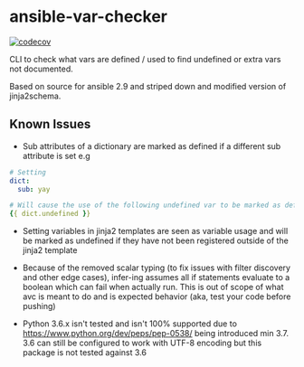 # ansible-var-checker

[![codecov](https://codecov.io/gh/KlutzyBubbles/ansible-var-checker/branch/main/graph/badge.svg?token=NKQROPA7NT)](https://codecov.io/gh/KlutzyBubbles/ansible-var-checker)

CLI to check what vars are defined / used to find undefined or extra vars not documented.

Based on source for ansible 2.9 and striped down and modified version of jinja2schema.

## Known Issues

- Sub attributes of a dictionary are marked as defined if a different sub attribute is set e.g

```yaml
# Setting
dict:
  sub: yay

# Will cause the use of the following undefined var to be marked as defined
{{ dict.undefined }}
```

- Setting variables in jinja2 templates are seen as variable usage and will be marked as undefined if they have not been registered outside of the jinja2 template

- Because of the removed scalar typing (to fix issues with filter discovery and other edge cases), infer-ing assumes all if statements evaluate to a boolean which can fail when actually run. This is out of scope of what avc is meant to do and is expected behavior (aka, test your code before pushing)

- Python 3.6.x isn't tested and isn't 100% supported due to https://www.python.org/dev/peps/pep-0538/ being introduced min 3.7. 3.6 can still be configured to work with UTF-8 encoding but this package is not tested against 3.6
